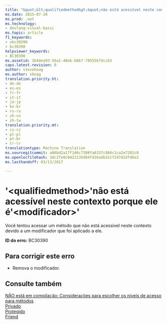 ```yaml
---
title: "&quot;&lt;qualifiedmethod&gt;&quot;não está acessível neste contexto porque ele é&quot;&lt;modificador&gt;&quot; | Documentos do Microsoft"
ms.date: 2015-07-20
ms.prod: .net
ms.technology:
- devlang-visual-basic
ms.topic: article
f1_keywords:
- vbc30390
- bc30390
helpviewer_keywords:
- BC30390
ms.assetid: 3b44ea93-56a1-48eb-b8b7-78555bfdcc63
caps.latest.revision: 8
author: stevehoag
ms.author: shoag
translation.priority.ht:
- de-de
- es-es
- fr-fr
- it-it
- ja-jp
- ko-kr
- ru-ru
- zh-cn
- zh-tw
translation.priority.mt:
- cs-cz
- pl-pl
- pt-br
- tr-tr
translationtype: Machine Translation
ms.sourcegitcommit: a06bd2a17f1d6c7308fa6337c866c1ca2e7281c0
ms.openlocfilehash: 3dc2fe0c0422135d84f416adb32c7247d2dfd6e2
ms.lasthandoff: 03/13/2017

---
```

# <a name="39ltqualifiedmethodgt39-is-not-accessible-in-this-context-because-it-is-39ltmodifiergt39"></a>'&lt;qualifiedmethod&gt;'não está acessível neste contexto porque ele é'&lt;modificador&gt;'
Você tentou acessar um método que não está acessível neste contexto devido a um modificador que foi aplicado a ele.  
  
 **ID do erro:** BC30390  
  
## <a name="to-correct-this-error"></a>Para corrigir este erro  
  
-   Remova o modificador.  
  
## <a name="see-also"></a>Consulte também  
 [NÃO está em compilação: Considerações para escolher os níveis de acesso para métodos](http://msdn.microsoft.com/en-us/8b696461-2191-4cea-bb64-5fa3449da2ff)   
 [Privado](../../visual-basic/language-reference/modifiers/private.md)   
 [Protegido](../../visual-basic/language-reference/modifiers/protected.md)   
 [Friend](../../visual-basic/language-reference/modifiers/friend.md)
